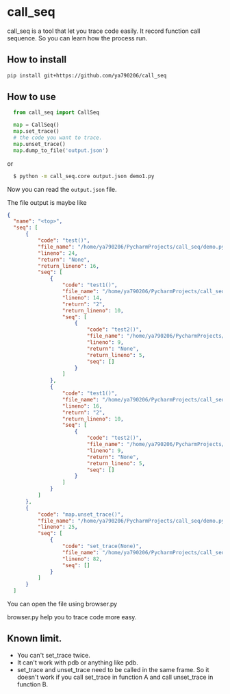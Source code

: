 call_seq
===========

  call_seq is a tool that let you trace code easily. It record function call sequence.
   So you can learn how the process run.


How to install
----------------

```sh
pip install git+https://github.com/ya790206/call_seq
```


How to use
-------------

  ```python
    from call_seq import CallSeq

    map = CallSeq()
    map.set_trace()
    # the code you want to trace.
    map.unset_trace()
    map.dump_to_file('output.json')
  ```

  or

  ```sh
    $ python -m call_seq.core output.json demo1.py
  ```

  Now you can read the `output.json` file.

  The file output is maybe like

  ``` json
  {
    "name": "<top>",
    "seq": [
        {
            "code": "test()",
            "file_name": "/home/ya790206/PycharmProjects/call_seq/demo.py",
            "lineno": 24,
            "return": "None",
            "return_lineno": 16,
            "seq": [
                {
                    "code": "test1()",
                    "file_name": "/home/ya790206/PycharmProjects/call_seq/demo.py",
                    "lineno": 14,
                    "return": "2",
                    "return_lineno": 10,
                    "seq": [
                        {
                            "code": "test2()",
                            "file_name": "/home/ya790206/PycharmProjects/call_seq/demo.py",
                            "lineno": 9,
                            "return": "None",
                            "return_lineno": 5,
                            "seq": []
                        }
                    ]
                },
                {
                    "code": "test1()",
                    "file_name": "/home/ya790206/PycharmProjects/call_seq/demo.py",
                    "lineno": 16,
                    "return": "2",
                    "return_lineno": 10,
                    "seq": [
                        {
                            "code": "test2()",
                            "file_name": "/home/ya790206/PycharmProjects/call_seq/demo.py",
                            "lineno": 9,
                            "return": "None",
                            "return_lineno": 5,
                            "seq": []
                        }
                    ]
                }
            ]
        },
        {
            "code": "map.unset_trace()",
            "file_name": "/home/ya790206/PycharmProjects/call_seq/demo.py",
            "lineno": 25,
            "seq": [
                {
                    "code": "set_trace(None)",
                    "file_name": "/home/ya790206/PycharmProjects/call_seq/call_seq/core.py",
                    "lineno": 82,
                    "seq": []
                }
            ]
        }
    ]
  ```

  You can open the file using browser.py

  browser.py help you to trace code more easy.


Known limit.
-----------------

  * You can't set_trace twice.
  * It can't work with pdb or anything like pdb.
  * set_trace and unset_trace need to be called in the same frame. So it doesn't work if you call set_trace
     in function A and call unset_trace in function B.


